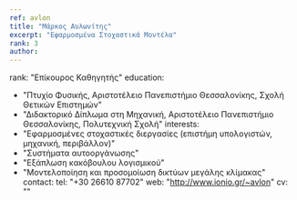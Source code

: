 ```yaml
---
ref: avlon
title: "Μάρκος Αυλωνίτης"
excerpt: "Εφαρμοσμένα Στοχαστικά Μοντέλα"
rank: 3
author: 
---
```


rank: "Επίκουρος Καθηγητής"
education:
  - "Πτυχίο Φυσικής, Αριστοτέλειο Πανεπιστήμιο Θεσσαλονίκης, Σχολή Θετικών Επιστημών"
  - "Διδακτορικό Δίπλωμα στη Μηχανική, Αριστοτέλειο Πανεπιστήμιο Θεσσαλονίκης, Πολυτεχνική Σχολή"
interests:
  - "Εφαρμοσμένες στοχαστικές διεργασίες (επιστήμη υπολογιστών, μηχανική, περιβάλλον)"
  - "Συστήματα αυτοοργάνωσης"
  - "Εξάπλωση κακόβουλου λογισμικού"
  - "Μοντελοποίηση και προσομοίωση δικτύων μεγάλης κλίμακας"
contact:
  tel: "+30 26610 87702"
  web: "http://www.ionio.gr/~avlon"
  cv: ""
  

